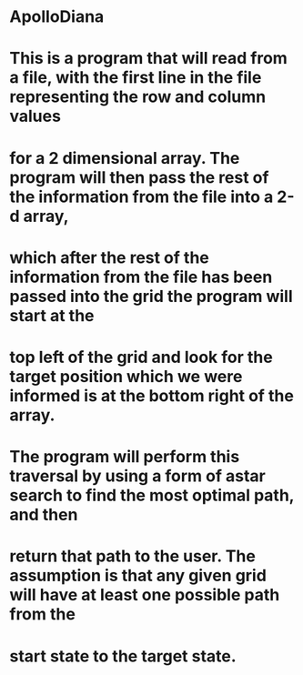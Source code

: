 # ApolloDiana

# This is a program that will read from a file, with the first line in the file representing the row and column values 
# for a 2 dimensional array. The program will then pass the rest of the information from the file into a 2-d array, 
# which after the rest of the information from the file has been passed into the grid the program will start at the 
# top left of the grid and look for the target position which we were informed is at the bottom right of the array. 
# The program will perform this traversal by using a form of astar search to find the most optimal path, and then 
# return that path to the user. The assumption is that any given grid will have at least one possible path from the
# start state to the target state. 
